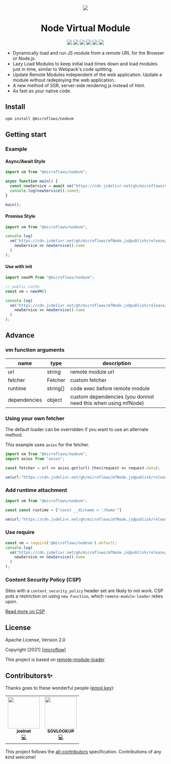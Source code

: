 
<!-- ALL-CONTRIBUTORS-BADGE:START - Do not remove or modify this section -->
<div align="center">
<img src="https://raw.githubusercontent.com/Paciolan/remote-module-loader/master/media/logo-small.png"/>
<h1>Node Virtual Module</h1>

<a href="https://img.shields.io/badge/coverage-100%25-brightgreen.svg"><img src="https://img.shields.io/badge/coverage-100%25-brightgreen.svg"/></a>
<a href="https://github.com/microflows/nodeVM/blob/master/LICENSE.txt"><img src="https://img.shields.io/github/license/microflows/nodeVM?color=379c9c&style=flat-square"/></a>
<a href="https://github.com/microflows/nodeVM"><img src="https://img.shields.io/badge/all_contributors-2-orange.svg?style=flat-square"/></a>
<a href="https://github.com/microflows/nodeVM/stargazers"><img src="https://img.shields.io/github/stars/microflows/nodeVM?color=379c9c&style=flat-square"/></a>
<a href="https://discord.com/invite/wGSABhbCzN"><img src="https://img.shields.io/discord/813599680713457665?label=chat&logo=discord&color=379c9c&style=flat-square"/></a>
<a href="https://packagephobia.now.sh/badge?p=@microflows/nodevm"><img src="https://packagephobia.now.sh/badge?p=@microflows/nodevm"/></a>
</div>
<!-- ALL-CONTRIBUTORS-BADGE:END -->

 - Dynamically load and run JS module from a remote URL for the Browser or Node.js.
 - Lazy Load Modules to keep initial load times down and load modules just in time, similar to Webpack's code splitting.
 - Update Remote Modules independent of the web application. Update a module without redeploying the web application.
 - A new method of SSR, server-side rendering js instead of html.
 - As fast as your native code.

## Install

```bash
npm install @microflows/nodevm
```

## Getting start
### Example
#### Async/Await Style

```javascript
import vm from "@microflows/nodevm";

async function main() {
  const newService = await vm("https://cdn.jsdelivr.net/gh/microflows/mfNode.js@publish/release/index.js");
  console.log(newService().name);
}

main();
```

#### Promise Style

```javascript
import vm from "@microflows/nodevm";

console.log(
  vm("https://cdn.jsdelivr.net/gh/microflows/mfNode.js@publish/release/index.js").then(
    newService => newService().name
  )
);
```

#### Use with init

```javascript
import newVM from "@microflows/nodevm";

// public cache
const vm = newVM()

console.log(
  vm("https://cdn.jsdelivr.net/gh/microflows/mfNode.js@publish/release/index.js").then(
    newService => newService().name
  )
);
```

## Advance
### vm function arguments

| name         | type     | description                                                  |
| ------------ | -------- | ------------------------------------------------------------ |
| url          | string   | remote module url                                            |
| fetcher      | Fetcher  | custom fetcher                                               |
| runtime      | string[] | code exec before remote module                               |
| dependencies | object   | custom dependencies (you donnot need this when using mfNode) |

### Using your own fetcher

The default loader can be overridden if you want to use an alternate method.

This example uses `axios` for the fetcher.

```javascript
import vm from "@microflows/nodevm";
import axios from "axios";

const fetcher = url => axios.get(url).then(request => request.data);

vm(url:"https://cdn.jsdelivr.net/gh/microflows/mfNode.js@publish/release/index.js",fetcher:fetcher)
```

### Add runtime attachment

```javascript
import vm from "@microflows/nodevm";

const const runtime = ["const __dirname = '/home'"]

vm(url:"https://cdn.jsdelivr.net/gh/microflows/mfNode.js@publish/release/index.js",runtime:runtime)
```

### Use require

```javascript
const vm = require('@microflows/nodevm').default;
console.log(
  vm("https://cdn.jsdelivr.net/gh/microflows/mfNode.js@publish/release/index.js").then(
    newService => newService().name
  )
);
```

### Content Security Policy (CSP)

Sites with a `content_security_policy` header set are likely to not work. CSP puts a restriction on using `new Function`, which `remote-module-loader` relies upon.

[Read more on CSP](https://developer.chrome.com/extensions/contentSecurityPolicy)

## License

Apache License, Version 2.0

Copyright [2021] [[microflow](https://github.com/microflows/)]

This project is based on [remote-module-loader](https://github.com/Paciolan/remote-module-loader)

## Contributors✨

Thanks goes to these wonderful people ([emoji key](https://allcontributors.org/docs/en/emoji-key)):
<!-- ALL-CONTRIBUTORS-LIST:START - Do not remove or modify this section -->
<!-- prettier-ignore-start -->
<!-- markdownlint-disable -->
<table>
  <tr>
    <td align="center"><a href="http://joel.net"><img src="https://avatars.githubusercontent.com/u/742630?v=4?s=100" width="100px;" alt=""/><br /><sub><b>joelnet</b></sub></a><br /><a href="https://github.com/microflows/nodeVM/commits?author=joelnet" title="Code">💻</a></td>
   <td align="center"><a href="http://github.com/sovlookup"><img src="https://avatars.githubusercontent.com/u/53158137?v=4?s=100" width="100px;" alt=""/><br /><sub><b>SOVLOOKUP</b></sub></a><br /><a href="https://github.com/microflows/nodeVM/commits?author=sovlookup" title="Code">💻</a></td>
  </tr>
</table>

<!-- markdownlint-restore -->
<!-- prettier-ignore-end -->

<!-- ALL-CONTRIBUTORS-LIST:END -->


This project follows the [all-contributors](https://github.com/all-contributors/all-contributors) specification. Contributions of any kind welcome!
